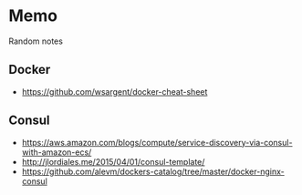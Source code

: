 # Memo

Random notes

## Docker

- https://github.com/wsargent/docker-cheat-sheet

## Consul 

- https://aws.amazon.com/blogs/compute/service-discovery-via-consul-with-amazon-ecs/
- http://jlordiales.me/2015/04/01/consul-template/
- https://github.com/alevm/dockers-catalog/tree/master/docker-nginx-consul
